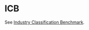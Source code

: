 # ICB

See [Industry Classification Benchmark](https://en.wikipedia.org/wiki/Industry_Classification_Benchmark).